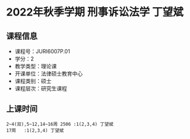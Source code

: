 # 2022年秋季学期 刑事诉讼法学 丁望斌






## 课程信息

- 课程号：JURI6007P.01
- 学分：2
- 教学类型：理论课
- 开课单位：法律硕士教育中心
- 课程类别：硕士
- 课程层次：研究生课程

## 上课时间

```
2~4(双),5~12,14~16周 2506 :1(2,3,4) 丁望斌
17周   :1(2,3,4) 丁望斌
```

